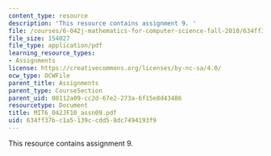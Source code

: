 ```yaml
---
content_type: resource
description: 'This resource contains assignment 9. '
file: /courses/6-042j-mathematics-for-computer-science-fall-2010/634ff37bc1a5139ccdd58dc7494193f9_MIT6_042JF10_assn09.pdf
file_size: 154027
file_type: application/pdf
learning_resource_types:
- Assignments
license: https://creativecommons.org/licenses/by-nc-sa/4.0/
ocw_type: OCWFile
parent_title: Assignments
parent_type: CourseSection
parent_uid: 08112a09-cc2d-67e2-273a-6f15e8d43486
resourcetype: Document
title: MIT6_042JF10_assn09.pdf
uid: 634ff37b-c1a5-139c-cdd5-8dc7494193f9
---
```

This resource contains assignment 9. 